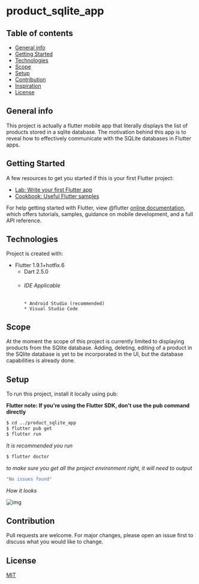 # product_sqlite_app

## Table of contents
* [General info](#general-info)
* [Getting Started](#getting-started)
* [Technologies](#technologies)
* [Scope](#scope)
* [Setup](#setup)
* [Contribution](#contribution)
* [Inspiration](#inspiration)
* [License](#license)


## General info
This project is actually a flutter mobile app that literally displays the list of products stored in a sqlite database.
The motivation behind this app is to reveal how to effectively communicate with the SQLite databases in Flutter apps.

## Getting Started

A few resources to get you started if this is your first Flutter project:

- [Lab: Write your first Flutter app](https://flutter.dev/docs/get-started/codelab)
- [Cookbook: Useful Flutter samples](https://flutter.dev/docs/cookbook)

For help getting started with Flutter, view @flutter
[online documentation](https://flutter.dev/docs), which offers tutorials,
samples, guidance on mobile development, and a full API reference.

## Technologies
Project is created with:
* Flutter 1.9.1+hotfix.6
  * Dart 2.5.0
  * ###### IDE Applicable
        * Android Studio (recommended)
        * Visual Studio Code

## Scope
At the moment the scope of this project is currently limited to displaying products from the SQlite database.
 Adding, deleting, editing of a product in the SQlite database is yet to be incorporated in the UI,
  but the database capabilities  is already done.

## Setup
To run this project, install it locally using pub:


**Flutter note: If you're using the Flutter SDK, don't use the pub command directly**

```bash
$ cd ../product_sqlite_app
$ flutter pub get
$ flutter run
```

_It is recommended you run_
 ```bash
 $ flutter doctor
 ```
_to make sure you get all the project environment right, it will need to output_
  ```bash
  "No issues found"
  ```
  
  _How it looks_  
  
  ![img](https://github.com/CloudTechy/product_sqlite_app/blob/master/assets/Gif_20191216134725.gif)

## Contribution
Pull requests are welcome. For major changes, please open an issue first to discuss what you would like to change.


## License
[MIT](https://github.com/CloudTechy/product_sqlite_app/blob/master/LICENSE)


